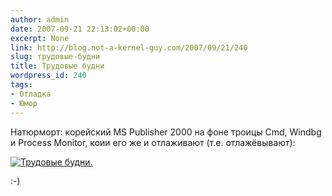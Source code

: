 ```yaml
---
author: admin
date: 2007-09-21 22:13:02+00:00
excerpt: None
link: http://blog.not-a-kernel-guy.com/2007/09/21/240
slug: трудовые-будни
title: Трудовые будни
wordpress_id: 240
tags:
- Отладка
- Юмор
---
```


Натюрморт: корейский MS Publisher 2000 на фоне троицы Сmd, Windbg и Process Monitor, коии его же и отлаживают (т.е. отлажёвывают):

[![Трудовые будни.](/2007/09/mspub2000.thumbnail.png)](/2007/09/mspub2000.png)

:-)
